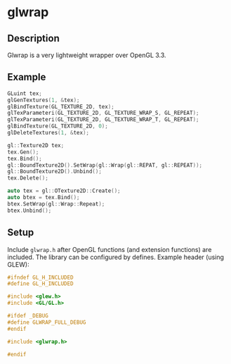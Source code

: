 glwrap
======

Description
-----------
Glwrap is a very lightweight wrapper over OpenGL 3.3.

Example
-------
```cpp
GLuint tex;
glGenTextures(1, &tex);
glBindTexture(GL_TEXTURE_2D, tex);
glTexParameteri(GL_TEXTURE_2D, GL_TEXTURE_WRAP_S, GL_REPEAT);
glTexParameteri(GL_TEXTURE_2D, GL_TEXTURE_WRAP_T, GL_REPEAT);
glBindTexture(GL_TEXTURE_2D, 0);
glDeleteTextures(1, &tex);
```
```cpp
gl::Texture2D tex;
tex.Gen();
tex.Bind();
gl::BoundTexture2D().SetWrap(gl::Wrap(gl::REPAT, gl::REPEAT));
gl::BoundTexture2D().Unbind();
tex.Delete();
```
```cpp
auto tex = gl::OTexture2D::Create();
auto btex = tex.Bind();
btex.SetWrap(gl::Wrap::Repeat);
btex.Unbind();
```

Setup
-----
Include `glwrap.h` after OpenGL functions (and extension functions) are included. The library can be configured by defines. Example header (using GLEW):
```cpp
#ifndef GL_H_INCLUDED
#define GL_H_INCLUDED

#include <glew.h>
#include <GL/GL.h>

#ifdef _DEBUG
#define GLWRAP_FULL_DEBUG
#endif

#include <glwrap.h>

#endif
```
